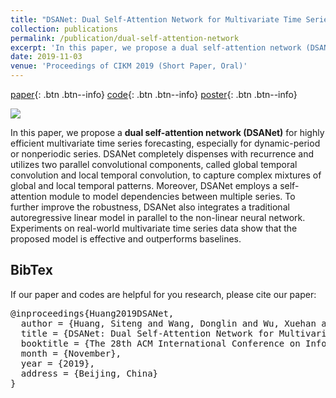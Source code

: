 ```yaml
---
title: "DSANet: Dual Self-Attention Network for Multivariate Time Series Forecasting"
collection: publications
permalink: /publication/dual-self-attention-network
excerpt: 'In this paper, we propose a dual self-attention network (DSANet) for highly efficient multivariate time series forecasting, especially for dynamic-period or nonperiodic series. '
date: 2019-11-03
venue: 'Proceedings of CIKM 2019 (Short Paper, Oral)'
---
```


[paper](https://kyonhuang.top/files/Huang-DSANet.pdf){: .btn .btn--info} 
[code](https://github.com/bighuang624/DSANet){: .btn .btn--info}
[poster](https://kyonhuang.top/files/cikm19-DSANet-poster.pdf){: .btn .btn--info}

![](https://raw.githubusercontent.com/bighuang624/DSANet/master/docs/DSANet-model-structure.png)

In this paper, we propose a **dual self-attention network (DSANet)** for highly efficient multivariate time series forecasting, especially for dynamic-period or nonperiodic series. DSANet completely dispenses with recurrence and utilizes two parallel convolutional components, called global temporal convolution and local temporal convolution, to capture complex mixtures of global and local temporal patterns. Moreover, DSANet employs a self-attention module to model dependencies between multiple series. To further improve the robustness, DSANet also integrates a traditional autoregressive linear model in parallel to the non-linear neural network. Experiments on real-world multivariate time series data show that the proposed model is effective and outperforms baselines.

## BibTex

If our paper and codes are helpful for you research, please cite our paper:

<pre>
@inproceedings{Huang2019DSANet,
  author = {Huang, Siteng and Wang, Donglin and Wu, Xuehan and Tang, Ao},
  title = {DSANet: Dual Self-Attention Network for Multivariate Time Series Forecasting},
  booktitle = {The 28th ACM International Conference on Information and Knowledge Management (CIKM ’19)},
  month = {November},
  year = {2019},
  address = {Beijing, China}
}
</pre>
